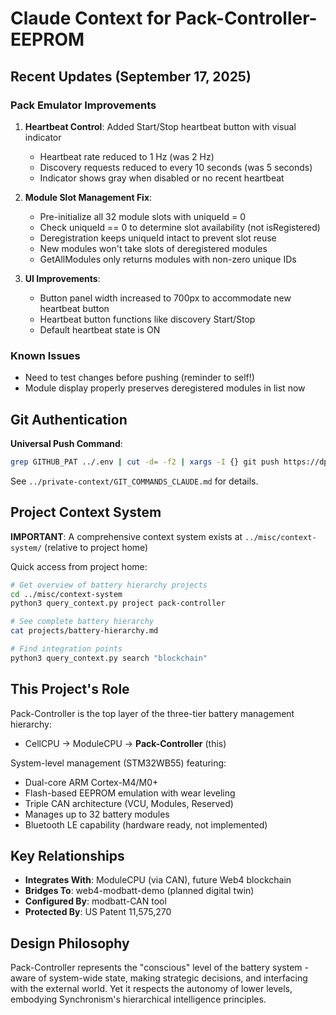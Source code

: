 # Claude Context for Pack-Controller-EEPROM

## Recent Updates (September 17, 2025)

### Pack Emulator Improvements
1. **Heartbeat Control**: Added Start/Stop heartbeat button with visual indicator
   - Heartbeat rate reduced to 1 Hz (was 2 Hz)
   - Discovery requests reduced to every 10 seconds (was 5 seconds)
   - Indicator shows gray when disabled or no recent heartbeat

2. **Module Slot Management Fix**: 
   - Pre-initialize all 32 module slots with uniqueId = 0
   - Check uniqueId == 0 to determine slot availability (not isRegistered)
   - Deregistration keeps uniqueId intact to prevent slot reuse
   - New modules won't take slots of deregistered modules
   - GetAllModules only returns modules with non-zero unique IDs

3. **UI Improvements**:
   - Button panel width increased to 700px to accommodate new heartbeat button
   - Heartbeat button functions like discovery Start/Stop
   - Default heartbeat state is ON

### Known Issues
- Need to test changes before pushing (reminder to self!)
- Module display properly preserves deregistered modules in list now

## Git Authentication
**Universal Push Command**:
```bash
grep GITHUB_PAT ../.env | cut -d= -f2 | xargs -I {} git push https://dp-web4:{}@github.com/dp-web4/Pack-Controller-EEPROM.git
```
See `../private-context/GIT_COMMANDS_CLAUDE.md` for details.

## Project Context System

**IMPORTANT**: A comprehensive context system exists at `../misc/context-system/` (relative to project home)

Quick access from project home:
```bash
# Get overview of battery hierarchy projects
cd ../misc/context-system
python3 query_context.py project pack-controller

# See complete battery hierarchy
cat projects/battery-hierarchy.md

# Find integration points
python3 query_context.py search "blockchain"
```

## This Project's Role

Pack-Controller is the top layer of the three-tier battery management hierarchy:
- CellCPU → ModuleCPU → **Pack-Controller** (this)

System-level management (STM32WB55) featuring:
- Dual-core ARM Cortex-M4/M0+
- Flash-based EEPROM emulation with wear leveling
- Triple CAN architecture (VCU, Modules, Reserved)
- Manages up to 32 battery modules
- Bluetooth LE capability (hardware ready, not implemented)

## Key Relationships
- **Integrates With**: ModuleCPU (via CAN), future Web4 blockchain
- **Bridges To**: web4-modbatt-demo (planned digital twin)
- **Configured By**: modbatt-CAN tool
- **Protected By**: US Patent 11,575,270

## Design Philosophy
Pack-Controller represents the "conscious" level of the battery system - aware of system-wide state, making strategic decisions, and interfacing with the external world. Yet it respects the autonomy of lower levels, embodying Synchronism's hierarchical intelligence principles.